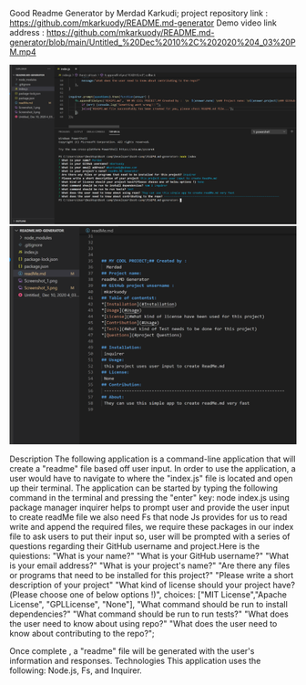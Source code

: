 Good Readme Generator by Merdad Karkudi;
project repository link : https://github.com/mkarkuody/README.md-generator
Demo video link address : https://github.com/mkarkuody/README.md-generator/blob/main/Untitled_%20Dec%2010%2C%202020%204_03%20PM.mp4

<img src="Screenshot_3.png">

<img src="Screenshot_1.png">

Description
The following application is a command-line application that will create a "readme" file based off user input. In order to use the application, a user would have to navigate to where the "index.js" file is located and open up their terminal. The application can be started by typing the following command in the terminal and pressing the "enter" key:
node index.js
using package manager inquirer helps to prompt user and provide the user input to create readMe file we also need Fs that node Js provides for us to read write and append the required files, we require these packages in our index file to ask users to put their input so, user will be prompted with a series of questions regarding their GitHub username and project.Here is the quiestions: 
"What is your name?"
"What is your GitHub username?"
"What is your email address?"
"What is your project's name?"
"Are there any files or programs that need to be installed for this project?"
"Please write a short description of your project"
"What kind of license should your project have?(Please choose one of below options !)",
        choices: ["MIT License","Apache License", "GPLLicense", "None"],
"What command should be run to install dependencies?"
"What command should be run to run tests?"
"What does the user need to know about using repo?"
"What does the user need to know about contributing to the repo?";

Once complete , a "readme" file will be generated with the user's information and responses.
Technologies
This application uses the following: Node.js, Fs, and Inquirer.
